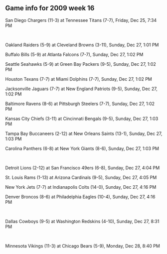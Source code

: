 ## Game info for 2009 week 16
San Diego Chargers (11-3) at Tennessee Titans (7-7), Friday, Dec 25, 7:34 PM


<br/>

Oakland Raiders (5-9) at Cleveland Browns (3-11), Sunday, Dec 27, 1:01 PM

Buffalo Bills (5-9) at Atlanta Falcons (7-7), Sunday, Dec 27, 1:02 PM

Seattle Seahawks (5-9) at Green Bay Packers (9-5), Sunday, Dec 27, 1:02 PM

Houston Texans (7-7) at Miami Dolphins (7-7), Sunday, Dec 27, 1:02 PM

Jacksonville Jaguars (7-7) at New England Patriots (9-5), Sunday, Dec 27, 1:02 PM

Baltimore Ravens (8-6) at Pittsburgh Steelers (7-7), Sunday, Dec 27, 1:02 PM

Kansas City Chiefs (3-11) at Cincinnati Bengals (9-5), Sunday, Dec 27, 1:03 PM

Tampa Bay Buccaneers (2-12) at New Orleans Saints (13-1), Sunday, Dec 27, 1:03 PM

Carolina Panthers (6-8) at New York Giants (8-6), Sunday, Dec 27, 1:03 PM


<br/>

Detroit Lions (2-12) at San Francisco 49ers (6-8), Sunday, Dec 27, 4:04 PM

St. Louis Rams (1-13) at Arizona Cardinals (9-5), Sunday, Dec 27, 4:05 PM

New York Jets (7-7) at Indianapolis Colts (14-0), Sunday, Dec 27, 4:16 PM

Denver Broncos (8-6) at Philadelphia Eagles (10-4), Sunday, Dec 27, 4:16 PM


<br/>

Dallas Cowboys (9-5) at Washington Redskins (4-10), Sunday, Dec 27, 8:31 PM


<br/>

Minnesota Vikings (11-3) at Chicago Bears (5-9), Monday, Dec 28, 8:40 PM

